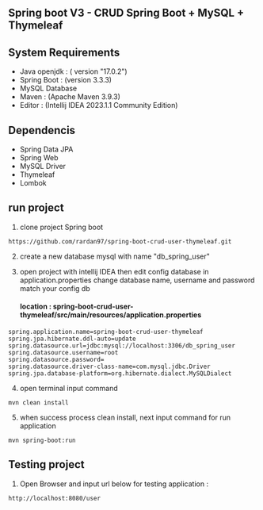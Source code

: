 ## Spring boot V3 - CRUD Spring Boot + MySQL + Thymeleaf

## System Requirements

- Java openjdk : ( version "17.0.2")
- Spring Boot : (version 3.3.3)
- MySQL Database
- Maven : (Apache Maven 3.9.3)
- Editor : (Intellij IDEA 2023.1.1 Community Edition)

## Dependencis

- Spring Data JPA
- Spring Web
- MySQL Driver
- Thymeleaf
- Lombok

## run project

1. clone project Spring boot
```
https://github.com/rardan97/spring-boot-crud-user-thymeleaf.git
```

2. create a new database mysql with name "db_spring_user"

3. open project with intellij IDEA then edit config database in application.properties change database name, username and password match your config db

   #### location : spring-boot-crud-user-thymeleaf/src/main/resources/application.properties

```
spring.application.name=spring-boot-crud-user-thymeleaf
spring.jpa.hibernate.ddl-auto=update
spring.datasource.url=jdbc:mysql://localhost:3306/db_spring_user
spring.datasource.username=root
spring.datasource.password=
spring.datasource.driver-class-name=com.mysql.jdbc.Driver
spring.jpa.database-platform=org.hibernate.dialect.MySQLDialect
```


4. open terminal input command
```
mvn clean install 
```
5. when success process clean install, next input command for run application
```
mvn spring-boot:run
```

## Testing project
1. Open Browser and input url below for testing application :
```
http://localhost:8080/user
```